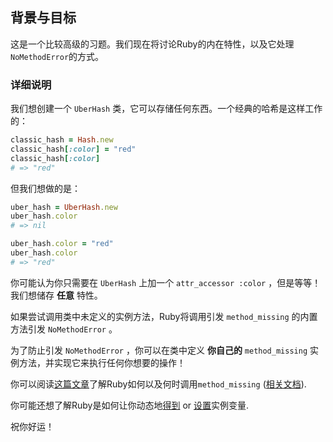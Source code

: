## 背景与目标

这是一个比较高级的习题。我们现在将讨论Ruby的内在特性，以及它处理`NoMethodError`的方式。

### 详细说明

我们想创建一个 `UberHash` 类，它可以存储任何东西。一个经典的哈希是这样工作的：

```ruby
classic_hash = Hash.new
classic_hash[:color] = "red"
classic_hash[:color]
# => "red"
```

但我们想做的是：

```ruby
uber_hash = UberHash.new
uber_hash.color
# => nil

uber_hash.color = "red"
uber_hash.color
# => "red"
```

你可能认为你只需要在 `UberHash` 上加一个 `attr_accessor :color` ，但是等等！我们想储存 **任意** 特性。

如果尝试调用类中未定义的实例方法，Ruby将调用引发 `method_missing` 的内置方法引发 `NoMethodError` 。

为了防止引发 `NoMethodError` ，你可以在类中定义 **你自己的** `method_missing` 实例方法，并实现它来执行任何你想要的操作！

你可以阅读[这篇文章](https://manny.codes/3-practical-uses-of-ruby-method-missing/)了解Ruby如何以及何时调用`method_missing` ([相关文档](https://ruby-doc.org/core-2.5.3/BasicObject.html#method-i-method_missing)).

你可能还想了解Ruby是如何让你动态地[得到](https://ruby-doc.org/core-2.5.3/Object.html#method-i-instance_variable_get) or [设置](https://ruby-doc.org/core-2.5.3/Object.html#method-i-instance_variable_set)实例变量.

祝你好运！
